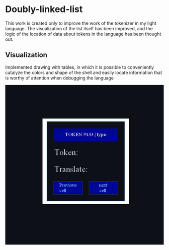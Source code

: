 # Doubly-linked-list
This work is created only to improve the work of the tokenizer in my light language. The visualization of the list itself has been improved, and the logic of the location of data about tokens in the language has been thought out.

## Visualization
Implemented drawing with tables, in which it is possible to conveniently catalyze the colors and shape of the shell and easily locate information that is worthy of attention when debugging the language

![sample](https://raw.githubusercontent.com/Mchl-krpch/Doubly-linked-list/main/viz/token-cell.jpg)
